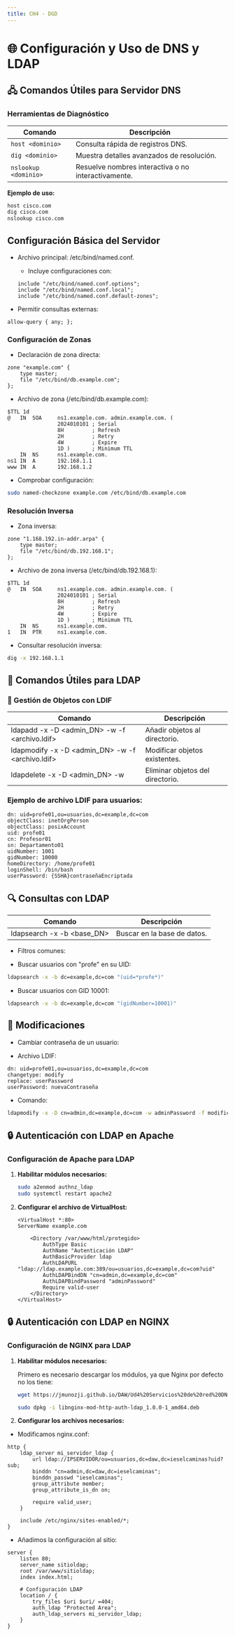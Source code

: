 ```yaml
---
title: CH4 - DGD
---
```


# 🌐 Configuración y Uso de DNS y LDAP

## 🖧 Comandos Útiles para Servidor DNS

### Herramientas de Diagnóstico
| Comando                | Descripción                                       |
|------------------------|---------------------------------------------------|
| `host <dominio>`       | Consulta rápida de registros DNS.                 |
| `dig <dominio>`        | Muestra detalles avanzados de resolución.         |
| `nslookup <dominio>`   | Resuelve nombres interactiva o no interactivamente.|

**Ejemplo de uso:**
```bash
host cisco.com
dig cisco.com
nslookup cisco.com
```

## Configuración Básica del Servidor

- Archivo principal: /etc/bind/named.conf.

    - Incluye configuraciones con:

    ```plaintext
    include "/etc/bind/named.conf.options";
    include "/etc/bind/named.conf.local";
    include "/etc/bind/named.conf.default-zones";
    ```

- Permitir consultas externas:

```plaintext
allow-query { any; };
```

### Configuración de Zonas

- Declaración de zona directa:

```plaintext
zone "example.com" {
    type master;
    file "/etc/bind/db.example.com";
};
```

- Archivo de zona (/etc/bind/db.example.com):

```plaintext
$TTL 1d
@   IN  SOA     ns1.example.com. admin.example.com. (
                2024010101 ; Serial
                8H         ; Refresh
                2H         ; Retry
                4W         ; Expire
                1D )       ; Minimum TTL
    IN  NS      ns1.example.com.
ns1 IN  A       192.168.1.1
www IN  A       192.168.1.2
```

- Comprobar configuración:

```bash
sudo named-checkzone example.com /etc/bind/db.example.com
```

### Resolución Inversa

- Zona inversa:

```plaintext
zone "1.168.192.in-addr.arpa" {
    type master;
    file "/etc/bind/db.192.168.1";
};
```

- Archivo de zona inversa (/etc/bind/db.192.168.1):

```plaintext
$TTL 1d
@   IN  SOA     ns1.example.com. admin.example.com. (
                2024010101 ; Serial
                8H         ; Refresh
                2H         ; Retry
                4W         ; Expire
                1D )       ; Minimum TTL
    IN  NS      ns1.example.com.
1   IN  PTR     ns1.example.com.
```

- Consultar resolución inversa:

```bash
dig -x 192.168.1.1
```

## 📂 Comandos Útiles para LDAP
### 📁 Gestión de Objetos con LDIF

|Comando|Descripción|
|-------|-----------|
|ldapadd -x -D <admin_DN> -w <password> -f <archivo.ldif>|Añadir objetos al directorio.|
|ldapmodify -x -D <admin_DN> -w <password> -f <archivo.ldif>|Modificar objetos existentes.|
|ldapdelete -x -D <admin_DN> -w <password> <DN>|Eliminar objetos del directorio.|

### Ejemplo de archivo LDIF para usuarios:

```plaintext
dn: uid=profe01,ou=usuarios,dc=example,dc=com
objectClass: inetOrgPerson
objectClass: posixAccount
uid: profe01
cn: Profesor01
sn: Departamento01
uidNumber: 1001
gidNumber: 10000
homeDirectory: /home/profe01
loginShell: /bin/bash
userPassword: {SSHA}contraseñaEncriptada
```

## 🔍 Consultas con LDAP

|Comando|Descripción|
|-------|-----------|
|ldapsearch -x -b <base_DN> <filtro>|Buscar en la base de datos.|

- Filtros comunes:

- Buscar usuarios con "profe" en su UID:

```bash
ldapsearch -x -b dc=example,dc=com "(uid=*profe*)"
```

- Buscar usuarios con GID 10001:

```bash
ldapsearch -x -b dc=example,dc=com "(gidNumber=10001)"
```

## 📜 Modificaciones

- Cambiar contraseña de un usuario:

- Archivo LDIF:

```plaintext
dn: uid=profe01,ou=usuarios,dc=example,dc=com
changetype: modify
replace: userPassword
userPassword: nuevaContraseña
```

- Comando:

```bash
ldapmodify -x -D cn=admin,dc=example,dc=com -w adminPassword -f modificar.ldif
```

## 🔒 Autenticación con LDAP en Apache

### Configuración de Apache para LDAP

1. **Habilitar módulos necesarios:**
    ```bash
    sudo a2enmod authnz_ldap
    sudo systemctl restart apache2
    ```
2. **Configurar el archivo de VirtualHost:**
    ```plaintext
    <VirtualHost *:80>
    ServerName example.com

        <Directory /var/www/html/protegido>
            AuthType Basic
            AuthName "Autenticación LDAP"
            AuthBasicProvider ldap
            AuthLDAPURL "ldap://ldap.example.com:389/ou=usuarios,dc=example,dc=com?uid"
            AuthLDAPBindDN "cn=admin,dc=example,dc=com"
            AuthLDAPBindPassword "adminPassword"
            Require valid-user
        </Directory>
    </VirtualHost>
    ```

## 🔒 Autenticación con LDAP en NGINX

### Configuración de NGINX para LDAP

1. **Habilitar módulos necesarios:**
    
    Primero es necesario descargar los módulos, ya que Nginx por defecto no los tiene:

    ```bash
    wget https://jmunozji.github.io/DAW/Ud4%20Servicios%20de%20red%20DNS%20y%20LDAP/P5/libnginx-mod-http-auth-ldap_1.0.0-1_amd64.deb

    sudo dpkg -i libnginx-mod-http-auth-ldap_1.0.0-1_amd64.deb
    ```
2. **Configurar los archivos necesarios:**

- Modificamos nginx.conf:

```plaintext
http {
    ldap_server mi_servidor_ldap {
        url ldap://IPSERVIDOR/ou=usuarios,dc=daw,dc=ieselcaminas?uid?sub;
        binddn "cn=admin,dc=daw,dc=ieselcaminas";
        binddn_passwd "ieselcaminas";
        group_attribute member;
        group_attribute_is_dn on;

        require valid_user;
    }

    include /etc/nginx/sites-enabled/*;
}
```

- Añadimos la configuración al sitio:

```plaintext
server {
    listen 80;
    server_name sitioldap;
    root /var/www/sitioldap;
    index index.html;

    # Configuración LDAP
    location / {
        try_files $uri $uri/ =404;
        auth_ldap "Protected Area";
        auth_ldap_servers mi_servidor_ldap;
    }
}
```
